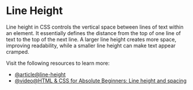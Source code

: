 # Line Height

Line height in CSS controls the vertical space between lines of text within an element. It essentially defines the distance from the top of one line of text to the top of the next line. A larger line height creates more space, improving readability, while a smaller line height can make text appear cramped.

Visit the following resources to learn more:

- [@article@line-height](https://developer.mozilla.org/en-US/docs/Web/CSS/line-height)
- [@video@HTML & CSS for Absolute Beginners: Line height and spacing](https://www.youtube.com/watch?v=HaTxxAj3cBo)